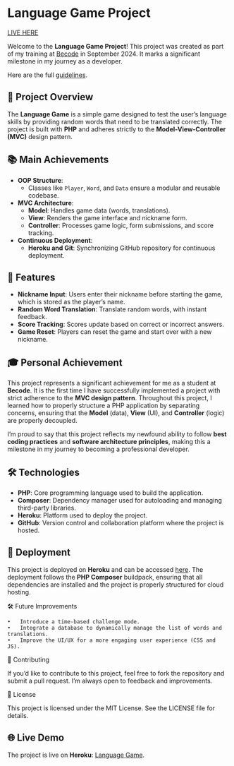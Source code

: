 # Language Game Project
[LIVE HERE](https://brieuc-language-game-905a4a54f0ba.herokuapp.com/)


Welcome to the **Language Game Project**! This project was created as part of my training at [Becode](https://becode.org) in September 2024. It marks a significant milestone in my journey as a developer.

Here are the full [guidelines](/guidelines.md).

## 🚀 Project Overview

The **Language Game** is a simple game designed to test the user’s language skills by providing random words that need to be translated correctly. The project is built with **PHP** and adheres strictly to the **Model-View-Controller (MVC)** design pattern.


## 📚 Main Achievements

- **OOP Structure**: 
  - Classes like `Player`, `Word`, and `Data` ensure a modular and reusable codebase.
- **MVC Architecture**:
  - **Model**: Handles game data (words, translations).
  - **View**: Renders the game interface and nickname form.
  - **Controller**: Processes game logic, form submissions, and score tracking.
- **Continuous Deployment**:
  - **Heroku and Git**: Synchronizing GitHub repository for continuous deployment.

## 🌟 Features

- **Nickname Input**: Users enter their nickname before starting the game, which is stored as the player’s name.
- **Random Word Translation**: Translate random words, with instant feedback.
- **Score Tracking**: Scores update based on correct or incorrect answers.
- **Game Reset**: Players can reset the game and start over with a new nickname.


## 🎓 Personal Achievement

This project represents a significant achievement for me as a student at **Becode**. It is the first time I have successfully implemented a project with strict adherence to the **MVC design pattern**. Throughout this project, I learned how to properly structure a PHP application by separating concerns, ensuring that the **Model** (data), **View** (UI), and **Controller** (logic) are properly decoupled.

I’m proud to say that this project reflects my newfound ability to follow **best coding practices** and **software architecture principles**, making this a milestone in my journey to becoming a professional developer.

## 🛠 Technologies

- **PHP**: Core programming language used to build the application.
- **Composer**: Dependency manager used for autoloading and managing third-party libraries.
- **Heroku**: Platform used to deploy the project.
- **GitHub**: Version control and collaboration platform where the project is hosted.

## 🚀 Deployment

This project is deployed on **Heroku** and can be accessed [here](https://your-heroku-app-url.com). The deployment follows the **PHP Composer** buildpack, ensuring that all dependencies are installed and the project is properly structured for cloud hosting.

🛠 Future Improvements

	•	Introduce a time-based challenge mode.
	•	Integrate a database to dynamically manage the list of words and translations.
	•	Improve the UI/UX for a more engaging user experience (CSS and JS).

🤝 Contributing

If you’d like to contribute to this project, feel free to fork the repository and submit a pull request. I’m always open to feedback and improvements.

📄 License

This project is licensed under the MIT License. See the LICENSE file for details.

## 🌐 Live Demo

The project is live on **Heroku**: [Language Game](https://brieuc-language-game-905a4a54f0ba.herokuapp.com/).
